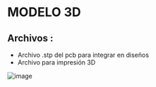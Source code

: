# MODELO 3D
## Archivos :

+ Archivo .stp del pcb para integrar en diseños
+ Archivo para impresión 3D 

![image](https://github.com/user-attachments/assets/2a655810-8c29-4fb4-a058-725f876b6a6c)

